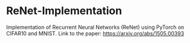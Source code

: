 # ReNet-Implementation
Implementation of Recurrent Neural Networks (ReNet) using PyTorch on CIFAR10 and MNIST. Link to the paper: https://arxiv.org/abs/1505.00393
